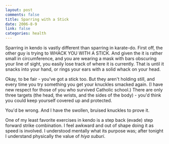 ```yaml
--- 
layout: post
comments: false
title: Sparring with a Stick
date: 2006-8-9
link: false
categories: health
---
```

Sparring in kendo is vastly different than sparring in karate-do. First off, the other guy is trying to WHACK YOU WITH A STICK. And given the it is rather small in circumference, and you are wearing a mask with bars obscuring your line of sight, you easily lose track of where it is currently. That is until it snacks into your hand, or rings your ears with a solid whack on your head.

Okay, to be fair - you've got a stick too. But they aren't holding still, and every time you try something you get your knuckles smacked again. (I have new respect for those of you who survived Catholic school.) There are only three targets (the head, the wrists, and the sides of the body) - you'd think you could keep yourself covered  up and protected.

You'd be wrong. And I have the swollen, bruised knuckles to prove it.

One of my least favorite exercises in kendo is a step back (evade) step forward strike combination. I feel awkward and out of shape doing it as speed is involved. I understood mentally what its purpose was; after tonight I understand physically the value of <em>hiya suburi</em>.

